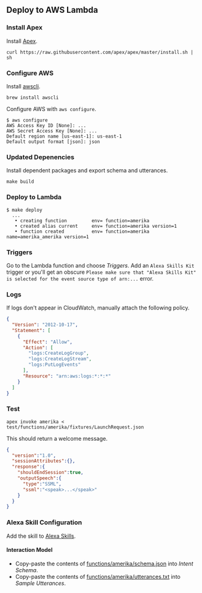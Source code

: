 ## Deploy to AWS Lambda

### Install Apex

Install [Apex](https://github.com/apex/apex).

```
curl https://raw.githubusercontent.com/apex/apex/master/install.sh | sh
```

### Configure AWS

Install [awscli](https://github.com/aws/aws-cli).

```
brew install awscli
```

Configure AWS with `aws configure`.

```
$ aws configure
AWS Access Key ID [None]: ...
AWS Secret Access Key [None]: ...
Default region name [us-east-1]: us-east-1
Default output format [json]: json
```

### Updated Depenencies

Install dependent packages and export schema and utterances.

```
make build
```

### Deploy to Lambda

```
$ make deploy
  ...
   • creating function         env= function=amerika
   • created alias current     env= function=amerika version=1
   • function created          env= function=amerika name=amerika_amerika version=1
```

### Triggers

Go to the Lambda function and choose _Triggers_. Add an `Alexa Skills Kit` trigger or you'll get an obscure `Please make sure that "Alexa Skills Kit" is selected for the event source type of arn:...` error.

### Logs

If logs don't appear in CloudWatch, manually attach the following policy.

```json
{
  "Version": "2012-10-17",
  "Statement": [
    {
      "Effect": "Allow",
      "Action": [
        "logs:CreateLogGroup",
        "logs:CreateLogStream",
        "logs:PutLogEvents"
      ],
      "Resource": "arn:aws:logs:*:*:*"
    }
  ]
}
```

### Test

```
apex invoke amerika < test/functions/amerika/fixtures/LaunchRequest.json
```

This should return a welcome message.

```json
{
  "version":"1.0",
  "sessionAttributes":{},
  "response":{
    "shouldEndSession":true,
    "outputSpeech":{
      "type":"SSML",
      "ssml":"<speak>...</speak>"
    }
  }
}
```

### Alexa Skill Configuration

Add the skill to [Alexa Skills](https://developer.amazon.com/edw/home.html#/skills/list).

#### Interaction Model

* Copy-paste the contents of [functions/amerika/schema.json](schema.json) into _Intent Schema_.
* Copy-paste the contents of [functions/amerika/utterances.txt](utterances.txt) into _Sample Utterances_.
